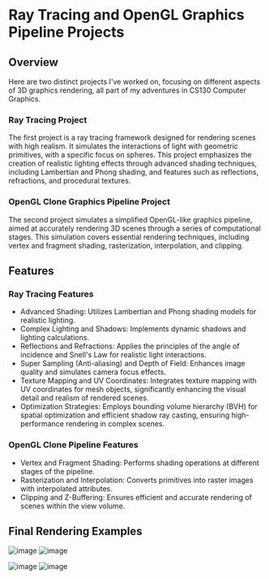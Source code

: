 # Ray Tracing and OpenGL Graphics Pipeline Projects

## Overview
Here are two distinct projects I've worked on, focusing on different aspects of 3D graphics rendering, all part of my adventures in CS130 Computer Graphics.

### Ray Tracing Project
The first project is a ray tracing framework designed for rendering scenes with high realism. It simulates the interactions of light with geometric primitives, with a specific focus on spheres. This project emphasizes the creation of realistic lighting effects through advanced shading techniques, including Lambertian and Phong shading, and features such as reflections, refractions, and procedural textures.

### OpenGL Clone Graphics Pipeline Project
The second project simulates a simplified OpenGL-like graphics pipeline, aimed at accurately rendering 3D scenes through a series of computational stages. This simulation covers essential rendering techniques, including vertex and fragment shading, rasterization, interpolation, and clipping. 

## Features

### Ray Tracing Features
- Advanced Shading: Utilizes Lambertian and Phong shading models for realistic lighting.
- Complex Lighting and Shadows: Implements dynamic shadows and lighting calculations.
- Reflections and Refractions: Applies the principles of the angle of incidence and Snell's Law for realistic light interactions.
- Super Sampling (Anti-aliasing) and Depth of Field: Enhances image quality and simulates camera focus effects.
- Texture Mapping and UV Coordinates: Integrates texture mapping with UV coordinates for mesh objects, significantly enhancing the visual detail and realism of rendered scenes.
- Optimization Strategies: Employs bounding volume hierarchy (BVH) for spatial optimization and efficient shadow ray casting, ensuring high-performance rendering in complex scenes. 

### OpenGL Clone Pipeline Features
- Vertex and Fragment Shading: Performs shading operations at different stages of the pipeline.
- Rasterization and Interpolation: Converts primitives into raster images with interpolated attributes.
- Clipping and Z-Buffering: Ensures efficient and accurate rendering of scenes within the view volume.

## Final Rendering Examples

![image](https://github.com/wu-irene/Graphics-Raytracer-Pipeline/assets/81645935/a8c01674-93e4-45f9-91ca-034a6cb6f0e7)
![image](https://github.com/wu-irene/Graphics-Raytracer-Pipeline/assets/81645935/eb32b539-b8ca-4cbe-9626-73f3103fab79)

![image](https://github.com/wu-irene/Graphics-Raytracer-Pipeline/assets/81645935/efeb050c-5126-4650-873b-e28cd7c5d8ba)
![image](https://github.com/wu-irene/Graphics-Raytracer-Pipeline/assets/81645935/038d867f-a5d4-4b11-ba7d-971c366387df)
